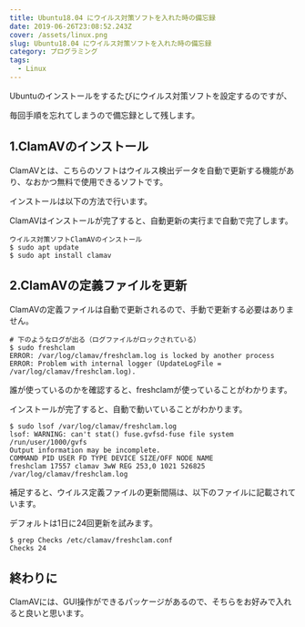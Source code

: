 ```yaml
---
title: Ubuntu18.04 にウイルス対策ソフトを入れた時の備忘録
date: 2019-06-26T23:08:52.243Z
cover: /assets/linux.png
slug: Ubuntu18.04 にウイルス対策ソフトを入れた時の備忘録
category: プログラミング
tags:
  - Linux
---
```

Ubuntuのインストールをするたびにウイルス対策ソフトを設定するのですが、

毎回手順を忘れてしまうので備忘録として残します。

## 1.ClamAVのインストール

ClamAVとは、こちらのソフトはウイルス検出データを自動で更新する機能があり、なおかつ無料で使用できるソフトです。  

インストールは以下の方法で行います。

ClamAVはインストールが完了すると、自動更新の実行まで自動で完了します。

```
ウイルス対策ソフトClamAVのインストール
$ sudo apt update
$ sudo apt install clamav 
```



## 2.ClamAVの定義ファイルを更新

 ClamAVの定義ファイルは自動で更新されるので、手動で更新する必要はありません。

```
# 下のようなログが出る（ログファイルがロックされている）
$ sudo freshclam
ERROR: /var/log/clamav/freshclam.log is locked by another process
ERROR: Problem with internal logger (UpdateLogFile = /var/log/clamav/freshclam.log). 
```



誰が使っているのかを確認すると、freshclamが使っていることがわかります。 

インストールが完了すると、自動で動いていることがわかります。

```
$ sudo lsof /var/log/clamav/freshclam.log
lsof: WARNING: can't stat() fuse.gvfsd-fuse file system /run/user/1000/gvfs
Output information may be incomplete.
COMMAND PID USER FD TYPE DEVICE SIZE/OFF NODE NAME
freshclam 17557 clamav 3wW REG 253,0 1021 526825 
/var/log/clamav/freshclam.log
```



補足すると、ウイルス定義ファイルの更新間隔は、以下のファイルに記載されています。

デフォルトは1日に24回更新を試みます。

```
$ grep Checks /etc/clamav/freshclam.conf
Checks 24
```



## 終わりに

ClamAVには、GUI操作ができるパッケージがあるので、そちらをお好みで入れると良いと思います。


